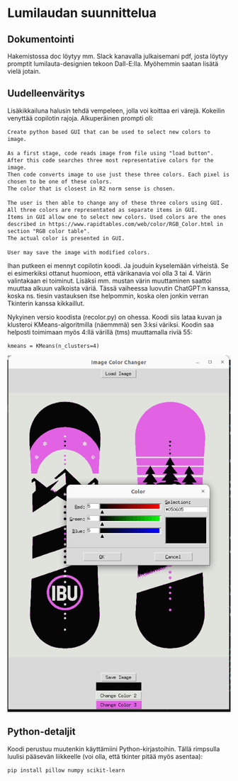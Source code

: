 # Lumilaudan suunnittelua

## Dokumentointi
Hakemistossa doc löytyy mm. Slack kanavalla julkaisemani pdf, josta löytyy promptit lumilauta-designien tekoon Dall-E:lla.
Myöhemmin saatan lisätä vielä jotain.

## Uudelleenväritys
Lisäkikkailuna halusin tehdä vempeleen, jolla voi koittaa eri värejä. Kokeilin venyttää
copilotin rajoja. Alkuperäinen prompti oli:

```
Create python based GUI that can be used to select new colors to image. 

As a first stage, code reads image from file using "load button".
After this code searches three most representative colors for the image. 
Then code converts image to use just these three colors. Each pixel is chosen to be one of these colors.
The color that is closest in R2 norm sense is chosen. 

The user is then able to change any of these three colors using GUI. 
All three colors are representated as separate items in GUI.  
Items in GUI allow one to select new colors. Used colors are the ones 
described in https://www.rapidtables.com/web/color/RGB_Color.html in section "RGB color table". 
The actual color is presented in GUI. 

User may save the image with modified colors. 
```
Ihan putkeen ei mennyt copilotin koodi. Ja jouduin kyselemään virheistä. Se ei esimerkiksi ottanut
huomioon, että värikanavia voi olla 3 tai 4. Värin valintakaan ei toiminut. Lisäksi mm. mustan värin
muuttaminen saattoi muuttaa alkuun valkoista väriä. Tässä vaiheessa luovutin ChatGPT:n kanssa, koska
ns. tiesin vastauksen itse helpommin, koska olen jonkin verran Tkinterin kanssa kikkaillut.

Nykyinen versio koodista (recolor.py) on ohessa. Koodi siis lataa kuvan ja klusteroi KMeans-algoritmilla 
(näemmmä) sen 3:ksi väriksi. Koodin saa helposti toimimaan myös 4:llä värillä (tms) muuttamalla riviä 55:

```
kmeans = KMeans(n_clusters=4)
```
![Koodi ajossa](kuvia/app-in-action.png)

## Python-detaljit
Koodi perustuu muutenkin käyttämiini Python-kirjastoihin. Tällä rimpsulla luulisi pääsevän liikkeelle (voi olla, että tkinter pitää myös asentaa):

```
pip install pillow numpy scikit-learn
```
